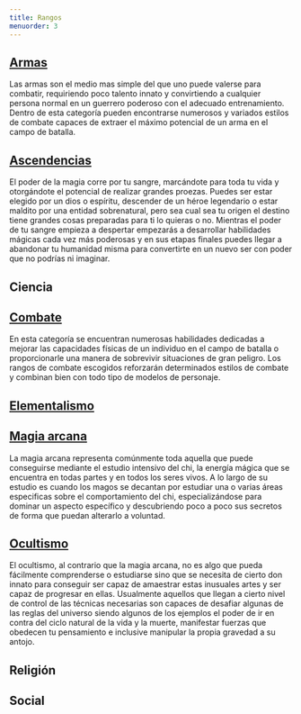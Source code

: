 ```yaml
---
title: Rangos
menuorder: 3
---
```


## [Armas](https://raldamain.com/rules/Rangos/Armas/a.armas.html)

Las armas son el medio mas simple del que uno puede valerse para combatir, requiriendo poco talento innato y convirtiendo a cualquier persona normal en un guerrero poderoso con el adecuado entrenamiento. Dentro de esta categoría pueden encontrarse numerosos y variados estilos de combate capaces de extraer el máximo potencial de un arma en el campo de batalla.

## [Ascendencias](https://raldamain.com/rules/Rangos/Ascendencias/ascendencias.html)

El poder de la magia corre por tu sangre, marcándote para toda tu vida y otorgándote el potencial de realizar grandes proezas. Puedes ser estar elegido por un dios o espíritu, descender de un héroe legendario o estar maldito por una entidad sobrenatural, pero sea cual sea tu origen el destino tiene grandes cosas preparadas para ti lo quieras o no. Mientras el poder de tu sangre empieza a despertar empezarás a desarrollar habilidades mágicas cada vez más poderosas y en sus etapas finales puedes llegar a abandonar tu humanidad misma para convertirte en un nuevo ser con poder que no podrías ni imaginar.

## Ciencia

## [Combate](https://raldamain.com/rules/Rangos/Combate/combate.html)

En esta categoría se encuentran numerosas habilidades dedicadas a mejorar las capacidades físicas de un individuo en el campo de batalla o proporcionarle una manera de sobrevivir situaciones de gran peligro. Los rangos de combate escogidos reforzarán determinados estilos de combate y combinan bien con todo tipo de modelos de personaje.

## [Elementalismo](https://raldamain.com/rules/Rangos/Elementalismo/elementalismo.html)

## [Magia arcana](https://raldamain.com/rules/Rangos/Magia%20arcana/magia%20arcana.html)

La magia arcana representa comúnmente toda aquella que puede conseguirse mediante el estudio intensivo del chi, la energía mágica que se encuentra en todas partes y en todos los seres vivos. A lo largo de su estudio es cuando los magos se decantan por estudiar una o varias áreas especificas sobre el comportamiento del chi, especializándose para dominar un aspecto específico y descubriendo poco a poco sus secretos de forma que puedan alterarlo a voluntad.

## [Ocultismo](https://raldamain.com/rules/Rangos/Ocultismo/a.Ocultismo.html)

El ocultismo, al contrario que la magia arcana, no es algo que pueda fácilmente comprenderse o estudiarse sino que se necesita de cierto don innato para conseguir ser capaz de amaestrar estas inusuales artes y ser capaz de progresar en ellas. Usualmente aquellos que llegan a cierto nivel de control de las técnicas necesarias son capaces de desafiar algunas de las reglas del universo siendo algunos de los ejemplos el poder de ir en contra del ciclo natural de la vida y la muerte, manifestar fuerzas que obedecen tu pensamiento e inclusive manipular la propia gravedad a su antojo.

## Religión

## Social